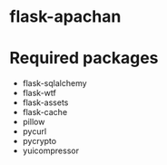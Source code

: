 flask-apachan
=============
# Required packages
* flask-sqlalchemy
* flask-wtf
* flask-assets
* flask-cache
* pillow
* pycurl
* pycrypto
* yuicompressor
